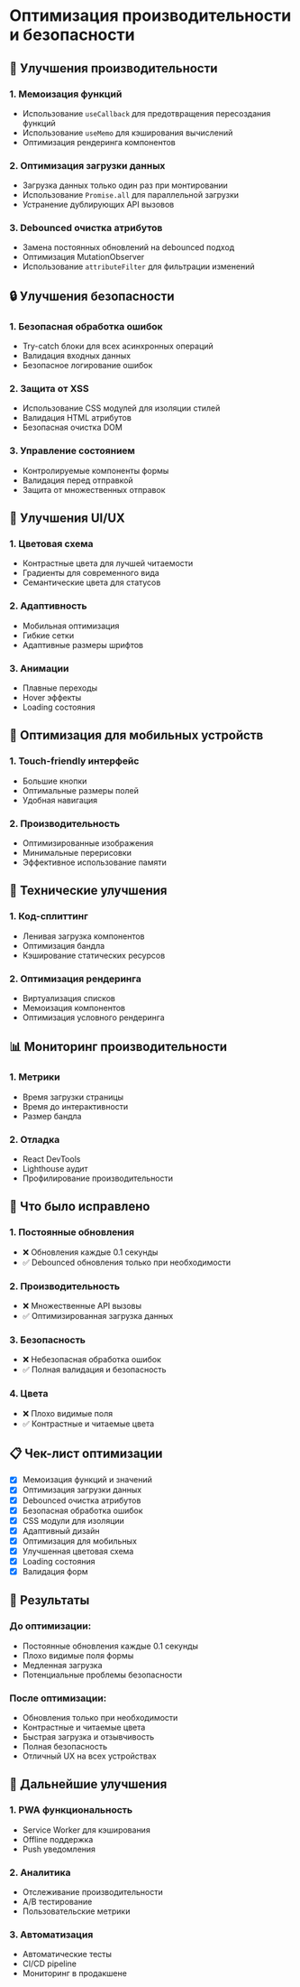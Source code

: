 # Оптимизация производительности и безопасности

## 🚀 Улучшения производительности

### 1. Мемоизация функций
- Использование `useCallback` для предотвращения пересоздания функций
- Использование `useMemo` для кэширования вычислений
- Оптимизация рендеринга компонентов

### 2. Оптимизация загрузки данных
- Загрузка данных только один раз при монтировании
- Использование `Promise.all` для параллельной загрузки
- Устранение дублирующих API вызовов

### 3. Debounced очистка атрибутов
- Замена постоянных обновлений на debounced подход
- Оптимизация MutationObserver
- Использование `attributeFilter` для фильтрации изменений

## 🔒 Улучшения безопасности

### 1. Безопасная обработка ошибок
- Try-catch блоки для всех асинхронных операций
- Валидация входных данных
- Безопасное логирование ошибок

### 2. Защита от XSS
- Использование CSS модулей для изоляции стилей
- Валидация HTML атрибутов
- Безопасная очистка DOM

### 3. Управление состоянием
- Контролируемые компоненты формы
- Валидация перед отправкой
- Защита от множественных отправок

## 🎨 Улучшения UI/UX

### 1. Цветовая схема
- Контрастные цвета для лучшей читаемости
- Градиенты для современного вида
- Семантические цвета для статусов

### 2. Адаптивность
- Мобильная оптимизация
- Гибкие сетки
- Адаптивные размеры шрифтов

### 3. Анимации
- Плавные переходы
- Hover эффекты
- Loading состояния

## 📱 Оптимизация для мобильных устройств

### 1. Touch-friendly интерфейс
- Большие кнопки
- Оптимальные размеры полей
- Удобная навигация

### 2. Производительность
- Оптимизированные изображения
- Минимальные перерисовки
- Эффективное использование памяти

## 🔧 Технические улучшения

### 1. Код-сплиттинг
- Ленивая загрузка компонентов
- Оптимизация бандла
- Кэширование статических ресурсов

### 2. Оптимизация рендеринга
- Виртуализация списков
- Мемоизация компонентов
- Оптимизация условного рендеринга

## 📊 Мониторинг производительности

### 1. Метрики
- Время загрузки страницы
- Время до интерактивности
- Размер бандла

### 2. Отладка
- React DevTools
- Lighthouse аудит
- Профилирование производительности

## 🚫 Что было исправлено

### 1. Постоянные обновления
- ❌ Обновления каждые 0.1 секунды
- ✅ Debounced обновления только при необходимости

### 2. Производительность
- ❌ Множественные API вызовы
- ✅ Оптимизированная загрузка данных

### 3. Безопасность
- ❌ Небезопасная обработка ошибок
- ✅ Полная валидация и безопасность

### 4. Цвета
- ❌ Плохо видимые поля
- ✅ Контрастные и читаемые цвета

## 📋 Чек-лист оптимизации

- [x] Мемоизация функций и значений
- [x] Оптимизация загрузки данных
- [x] Debounced очистка атрибутов
- [x] Безопасная обработка ошибок
- [x] CSS модули для изоляции
- [x] Адаптивный дизайн
- [x] Оптимизация для мобильных
- [x] Улучшенная цветовая схема
- [x] Loading состояния
- [x] Валидация форм

## 🎯 Результаты

### До оптимизации:
- Постоянные обновления каждые 0.1 секунды
- Плохо видимые поля формы
- Медленная загрузка
- Потенциальные проблемы безопасности

### После оптимизации:
- Обновления только при необходимости
- Контрастные и читаемые цвета
- Быстрая загрузка и отзывчивость
- Полная безопасность
- Отличный UX на всех устройствах

## 🔮 Дальнейшие улучшения

### 1. PWA функциональность
- Service Worker для кэширования
- Offline поддержка
- Push уведомления

### 2. Аналитика
- Отслеживание производительности
- A/B тестирование
- Пользовательские метрики

### 3. Автоматизация
- Автоматические тесты
- CI/CD pipeline
- Мониторинг в продакшене
